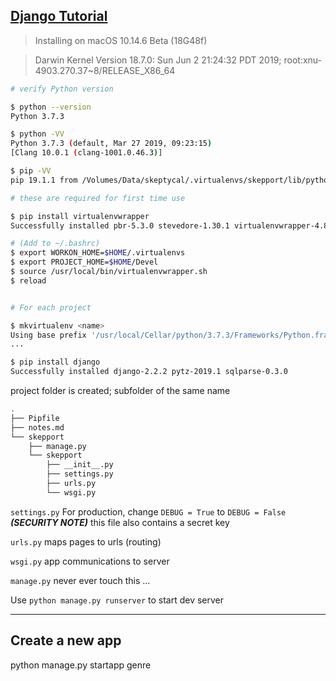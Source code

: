 
## [Django Tutorial][1]

>Installing on macOS 10.14.6 Beta (18G48f)

>Darwin Kernel Version 18.7.0: Sun Jun  2 21:24:32 PDT 2019; root:xnu-4903.270.37~8/RELEASE_X86_64


```bash
# verify Python version

$ python --version
Python 3.7.3

$ python -VV
Python 3.7.3 (default, Mar 27 2019, 09:23:15)
[Clang 10.0.1 (clang-1001.0.46.3)]

$ pip -VV
pip 19.1.1 from /Volumes/Data/skeptycal/.virtualenvs/skepport/lib/python3.7/site-packages/pip (python 3.7)

# these are required for first time use

$ pip install virtualenvwrapper
Successfully installed pbr-5.3.0 stevedore-1.30.1 virtualenvwrapper-4.8.4

# (Add to ~/.bashrc)
$ export WORKON_HOME=$HOME/.virtualenvs
$ export PROJECT_HOME=$HOME/Devel
$ source /usr/local/bin/virtualenvwrapper.sh
$ reload
```

```bash

# For each project

$ mkvirtualenv <name>
Using base prefix '/usr/local/Cellar/python/3.7.3/Frameworks/Python.framework/Versions/3.7'
...

$ pip install django
Successfully installed django-2.2.2 pytz-2019.1 sqlparse-0.3.0
```

project folder is created; subfolder of the same name
```bash
.
├── Pipfile
├── notes.md
└── skepport
    ├── manage.py
    └── skepport
        ├── __init__.py
        ├── settings.py
        ├── urls.py
        └── wsgi.py
```

`settings.py` For production, change `DEBUG = True` to `DEBUG = False`
***(SECURITY NOTE)*** this file also contains a secret key

`urls.py` maps pages to urls (routing)

`wsgi.py` app communications to server

`manage.py` never ever touch this ...

Use `python manage.py runserver` to start dev server

---

## Create a new app

python manage.py startapp genre







[1]: https://www.youtube.com/watch?v=BLrGJvFp75M&ab_channel=Simplilearn
